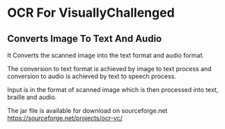 # OCR For VisuallyChallenged
## Converts Image To Text And Audio

It Converts the scanned image into the text format and audio format.

The conversion to text format is achieved by image to text process and conversion to audio is achieved by text to speech process.

Input is in the format of scanned image which is then processed into text, braille and audio.

The jar file is available for download on sourceforge.net https://sourceforge.net/projects/ocr-vc/
